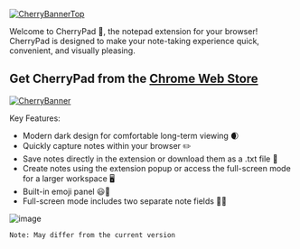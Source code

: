 [![CherryBannerTop](https://github.com/user-attachments/assets/3ffc5620-5520-43cf-8351-ff3893d6ef24)](https://chromewebstore.google.com/detail/cherrypad/fhneekooapbagkckacdlemielahijgfd?authuser=0&hl=en)


Welcome to CherryPad 🍒, the notepad extension for your browser!
CherryPad is designed to make your note-taking experience quick, convenient, and visually pleasing.


**Get CherryPad from the [Chrome Web Store](https://chromewebstore.google.com/detail/cherrypad/fhneekooapbagkckacdlemielahijgfd?authuser=0&hl=en)**
---
[![CherryBanner](https://github.com/user-attachments/assets/22da9be6-0207-4b34-9a68-780f0089904d)](https://chromewebstore.google.com/detail/cherrypad/fhneekooapbagkckacdlemielahijgfd?authuser=0&hl=en)

Key Features:
- Modern dark design for comfortable long-term viewing 🌒
- Quickly capture notes within your browser ✏️
- Save notes directly in the extension or download them as a .txt file 📝
- Create notes using the extension popup or access the full-screen mode for a larger workspace 🖥️
- Built-in emoji panel 😃🎉
- Full-screen mode includes two separate note fields 📝📝


![image](https://github.com/user-attachments/assets/44938819-281f-42ef-994e-3f4181fa663f)




```
Note: May differ from the current version
```

